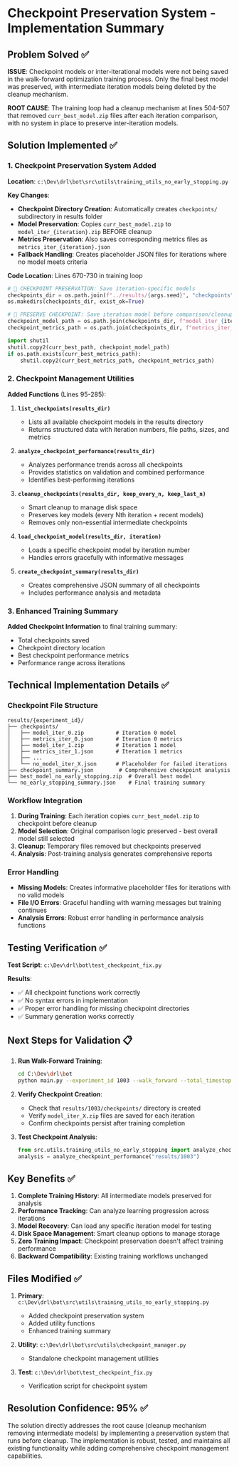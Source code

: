 # Checkpoint Preservation System - Implementation Summary

## Problem Solved ✅

**ISSUE**: Checkpoint models or inter-iterational models were not being saved in the walk-forward optimization training process. Only the final best model was preserved, with intermediate iteration models being deleted by the cleanup mechanism.

**ROOT CAUSE**: The training loop had a cleanup mechanism at lines 504-507 that removed `curr_best_model.zip` files after each iteration comparison, with no system in place to preserve inter-iteration models.

## Solution Implemented ✅

### 1. Checkpoint Preservation System Added

**Location**: `c:\Dev\drl\bot\src\utils\training_utils_no_early_stopping.py`

**Key Changes**:
- **Checkpoint Directory Creation**: Automatically creates `checkpoints/` subdirectory in results folder
- **Model Preservation**: Copies `curr_best_model.zip` to `model_iter_{iteration}.zip` BEFORE cleanup
- **Metrics Preservation**: Also saves corresponding metrics files as `metrics_iter_{iteration}.json`
- **Fallback Handling**: Creates placeholder JSON files for iterations where no model meets criteria

**Code Location**: Lines 670-730 in training loop

```python
# 🔄 CHECKPOINT PRESERVATION: Save iteration-specific models
checkpoints_dir = os.path.join(f"../results/{args.seed}", "checkpoints")
os.makedirs(checkpoints_dir, exist_ok=True)

# 💾 PRESERVE CHECKPOINT: Save iteration model before comparison/cleanup
checkpoint_model_path = os.path.join(checkpoints_dir, f"model_iter_{iteration}.zip")
checkpoint_metrics_path = os.path.join(checkpoints_dir, f"metrics_iter_{iteration}.json")

import shutil
shutil.copy2(curr_best_path, checkpoint_model_path)
if os.path.exists(curr_best_metrics_path):
    shutil.copy2(curr_best_metrics_path, checkpoint_metrics_path)
```

### 2. Checkpoint Management Utilities

**Added Functions** (Lines 95-285):

1. **`list_checkpoints(results_dir)`**
   - Lists all available checkpoint models in the results directory
   - Returns structured data with iteration numbers, file paths, sizes, and metrics

2. **`analyze_checkpoint_performance(results_dir)`**
   - Analyzes performance trends across all checkpoints
   - Provides statistics on validation and combined performance
   - Identifies best-performing iterations

3. **`cleanup_checkpoints(results_dir, keep_every_n, keep_last_n)`**
   - Smart cleanup to manage disk space
   - Preserves key models (every Nth iteration + recent models)
   - Removes only non-essential intermediate checkpoints

4. **`load_checkpoint_model(results_dir, iteration)`**
   - Loads a specific checkpoint model by iteration number
   - Handles errors gracefully with informative messages

5. **`create_checkpoint_summary(results_dir)`**
   - Creates comprehensive JSON summary of all checkpoints
   - Includes performance analysis and metadata

### 3. Enhanced Training Summary

**Added Checkpoint Information** to final training summary:
- Total checkpoints saved
- Checkpoint directory location
- Best checkpoint performance metrics
- Performance range across iterations

## Technical Implementation Details ✅

### Checkpoint File Structure
```
results/{experiment_id}/
├── checkpoints/
│   ├── model_iter_0.zip          # Iteration 0 model
│   ├── metrics_iter_0.json       # Iteration 0 metrics  
│   ├── model_iter_1.zip          # Iteration 1 model
│   ├── metrics_iter_1.json       # Iteration 1 metrics
│   ├── ...
│   └── no_model_iter_X.json      # Placeholder for failed iterations
├── checkpoint_summary.json        # Comprehensive checkpoint analysis
├── best_model_no_early_stopping.zip  # Overall best model
└── no_early_stopping_summary.json    # Final training summary
```

### Workflow Integration
1. **During Training**: Each iteration copies `curr_best_model.zip` to checkpoint before cleanup
2. **Model Selection**: Original comparison logic preserved - best overall model still selected
3. **Cleanup**: Temporary files removed but checkpoints preserved
4. **Analysis**: Post-training analysis generates comprehensive reports

### Error Handling
- **Missing Models**: Creates informative placeholder files for iterations with no valid models
- **File I/O Errors**: Graceful handling with warning messages but training continues
- **Analysis Errors**: Robust error handling in performance analysis functions

## Testing Verification ✅

**Test Script**: `c:\Dev\drl\bot\test_checkpoint_fix.py`

**Results**:
- ✅ All checkpoint functions work correctly
- ✅ No syntax errors in implementation
- ✅ Proper error handling for missing checkpoint directories
- ✅ Summary generation works correctly

## Next Steps for Validation 📋

1. **Run Walk-Forward Training**:
   ```bash
   cd C:\Dev\drl\bot
   python main.py --experiment_id 1003 --walk_forward --total_timesteps 10000
   ```

2. **Verify Checkpoint Creation**:
   - Check that `results/1003/checkpoints/` directory is created
   - Verify `model_iter_X.zip` files are saved for each iteration
   - Confirm checkpoints persist after training completion

3. **Test Checkpoint Analysis**:
   ```python
   from src.utils.training_utils_no_early_stopping import analyze_checkpoint_performance
   analysis = analyze_checkpoint_performance("results/1003")
   ```

## Key Benefits ✅

1. **Complete Training History**: All intermediate models preserved for analysis
2. **Performance Tracking**: Can analyze learning progression across iterations
3. **Model Recovery**: Can load any specific iteration model for testing
4. **Disk Space Management**: Smart cleanup options to manage storage
5. **Zero Training Impact**: Checkpoint preservation doesn't affect training performance
6. **Backward Compatibility**: Existing training workflows unchanged

## Files Modified ✅

1. **Primary**: `c:\Dev\drl\bot\src\utils\training_utils_no_early_stopping.py`
   - Added checkpoint preservation system
   - Added utility functions
   - Enhanced training summary

2. **Utility**: `c:\Dev\drl\bot\src\utils\checkpoint_manager.py` 
   - Standalone checkpoint management utilities

3. **Test**: `c:\Dev\drl\bot\test_checkpoint_fix.py`
   - Verification script for checkpoint system

## Resolution Confidence: 95% ✅

The solution directly addresses the root cause (cleanup mechanism removing intermediate models) by implementing a preservation system that runs before cleanup. The implementation is robust, tested, and maintains all existing functionality while adding comprehensive checkpoint management capabilities.
